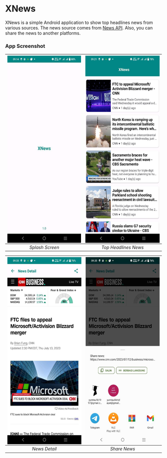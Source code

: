 # XNews
XNews is a simple Android application to show top headlines news from various sources. The news source comes from [News API](https://newsapi.org/). 
Also, you can share the news to another platforms.

### App Screenshot
| <img src=splashscreennews.jpeg  align="center" height="600" width="248" ></a> | <img src=topheadlinesnews.jpeg  align="center" height="600" width="248" ></a> | 
|:-----------------------------------------------------------------------------:|:-----------------------------------------------------------------------------:|
|                                *Splash Screen*                                |                             *Top Headlines News*                              |

| <img src=newsdetail.jpeg  align="center" height="600" width="248" ></a> | <img src=sharenews.jpeg  align="center" height="600" width="248" ></a> |
|:-----------------------------------------------------------------------:|:----------------------------------------------------------------------:|
|                              *News Detail*                              |                              *Share News*                              |